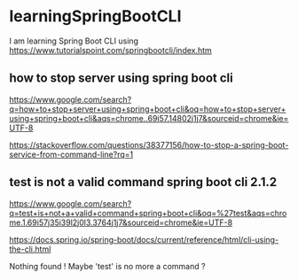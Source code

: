 # learningSpringBootCLI
I am learning Spring Boot CLI using https://www.tutorialspoint.com/springbootcli/index.htm

## how to stop server using spring boot cli

https://www.google.com/search?q=how+to+stop+server+using+spring+boot+cli&oq=how+to+stop+server+using+spring+boot+cli&aqs=chrome..69i57.14802j1j7&sourceid=chrome&ie=UTF-8

https://stackoverflow.com/questions/38377156/how-to-stop-a-spring-boot-service-from-command-line?rq=1

## test is not a valid command spring boot cli 2.1.2

https://www.google.com/search?q=test+is+not+a+valid+command+spring+boot+cli&oq=%27test&aqs=chrome.1.69i57j35i39l2j0l3.3764j1j7&sourceid=chrome&ie=UTF-8

https://docs.spring.io/spring-boot/docs/current/reference/html/cli-using-the-cli.html

  Nothing found ! Maybe 'test' is no more a command ? 
